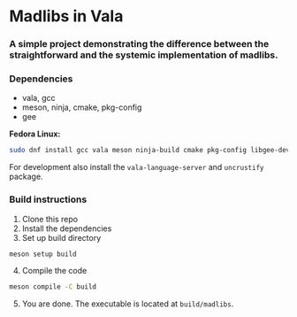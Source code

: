 # Madlibs in Vala

### A simple project demonstrating the difference between the straightforward and the systemic implementation of madlibs.

### Dependencies

- vala, gcc
- meson, ninja, cmake, pkg-config
- gee

**Fedora Linux:**
```sh
sudo dnf install gcc vala meson ninja-build cmake pkg-config libgee-devel
```
For development also install the `vala-language-server` and `uncrustify` package.

### Build instructions

1. Clone this repo
2. Install the dependencies
3. Set up build directory
```sh
meson setup build
```
4. Compile the code
```sh
meson compile -C build
```
5. You are done. The executable is located at `build/madlibs`.
